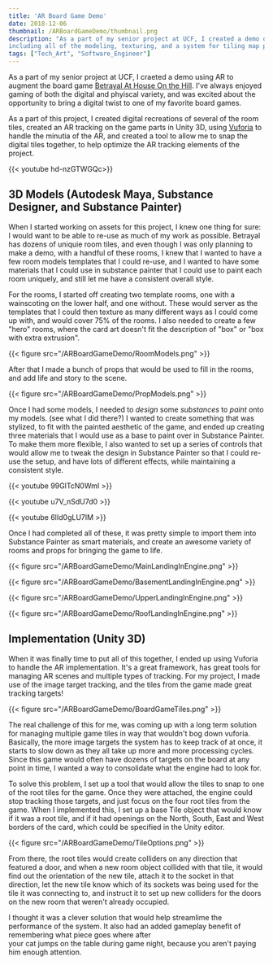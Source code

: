 ```yaml
---
title: 'AR Board Game Demo'
date: 2018-12-06
thumbnail: /ARBoardGameDemo/thumbnail.png
description: "As a part of my senior project at UCF, I created a demo of an AR board game, 
including all of the modeling, texturing, and a system for tiling map parts."
tags: ["Tech_Art", "Software_Engineer"]
---
```



As a part of my senior project at UCF, I craeted a demo using AR to augment the board 
game [Betrayal At House On the Hill](https://www.avalonhill.com/en-us/product/avalon-hill-betrayal-at-house-on-the-hill-second-edition-cooperative-board-game-for-ages-12-and-up-for-3-6-players:8450F69A-05BE-4BB2-8146-EBCE86E4C868).
I've always enjoyed gaming of both the digital and phyiscal variety, and was excited 
about the opportunity to bring a digital twist to one of my favorite board games. 

As a part of this project, I created digital recreations of several of the room tiles, 
created an AR tracking on the game parts in Unity 3D, using [Vuforia](https://www.ptc.com/en/products/vuforia)
 to handle the minutia of the AR, and created a tool to allow me to snap the digital 
 tiles together, to help optimize the AR tracking elements of the project. 

{{< youtube hd-nzGTWGQc>}}


## 3D Models (Autodesk Maya, Substance Designer, and Substance Painter)

When I started working on assets for this project, I knew one thing for sure: I would 
want to be able to re-use as much of my work as possible. Betrayal has dozens of uniquie 
room tiles, and even though I was only planning to make a demo, with a handful of these 
rooms, I knew that I wanted to have a few room models templates that I could re-use, and 
I wanted to have some materials that I could use in substance painter that I could use 
to paint each room uniquely, and still let me have a consistent overall style. 

For the rooms, I started off creating two template rooms, one with a wainscoting on the 
lower half, and one without. These would server as the templates that I could then 
texture as many different ways as I could come up with, and would cover 75% of the rooms. 
I also needed to create a few "hero" rooms, where the card art doesn't fit the 
description of "box" or "box with extra extrusion". 

{{< figure src="/ARBoardGameDemo/RoomModels.png" >}}

After that I made a bunch of props that would be used to fill in the rooms, and add life 
and story to the scene. 

{{< figure src="/ARBoardGameDemo/PropModels.png" >}}


Once I had some models, I needed to *design* some *substances* to *paint* onto my models. 
(see what I did there?) I wanted to create something that was stylized, to fit with the 
painted aesthetic of the game, and ended up creating three materials that I would use as 
a base to paint over in Substance Painter. To make them more flexible, I also wanted to 
set up a series of controls that would allow me to tweak the design in Substance Painter 
so that I could re-use the setup, and have lots of different effects, while maintaining 
a consistent style. 

{{< youtube 99GlTcN0WmI >}}

{{< youtube u7V_nSdU7d0 >}}

{{< youtube 6lId0gLU7lM >}}

Once I had completed all of these, it was pretty simple to import them into Substance 
Painter as smart materials, and create an awesome variety of rooms and props for 
bringing the game to life. 

{{< figure src="/ARBoardGameDemo/MainLandingInEngine.png" >}}

{{< figure src="/ARBoardGameDemo/BasementLandingInEngine.png" >}}

{{< figure src="/ARBoardGameDemo/UpperLandingInEngine.png" >}}

{{< figure src="/ARBoardGameDemo/RoofLandingInEngine.png" >}}


## Implementation (Unity 3D)

When it was finally time to put all of this together, I ended up using Vuforia to handle 
the AR implementation. It's a great framework, has great tools for managing AR scenes 
and multiple types of tracking. For my project, I made use of the image target tracking, 
and the tiles from the game made great tracking targets!

{{< figure src="/ARBoardGameDemo/BoardGameTiles.png" >}}

The real challenge of this for me, was coming up with a long term solution for managing 
multiple game tiles in way that wouldn't bog down vuforia. Basically, the more image 
targets the system has to keep track of at once, it starts to slow down as they all take 
up more and more processing cycles. Since this game would often have dozens of targets 
on the board at any point in time, I wanted a way to consolidate what the engine had to 
look for.

To solve this problem, I set up a tool that would allow the tiles to snap to one of the 
root tiles for the game. Once they were attached, the engine could stop tracking those 
targets, and just focus on the four root tiles from the game. When I implemented this, 
I set up a base Tile object that would know if it was a root tile, and if it had 
openings on the North, South, East and West borders of the card, which could be 
specified in the Unity editor. 

{{< figure src="/ARBoardGameDemo/TileOptions.png" >}}

From there, the root tiles would create colliders on any direction that featured a door, 
and when a new room object collided with that tile, it would find out the orientation of 
the new tile, attach it to the socket in that direction, let the new tile know which of 
its sockets was being used for the tile it was connecting to, and instruct it to set up 
new colliders for the doors on the new room that weren't already occupied. 

I thought it was a clever solution that would help streamlime the performance of the 
system. It also had an added gameplay benefit of remembering what piece goes where after  
your cat jumps on the table during game night, because you aren't paying him enough 
attention.
